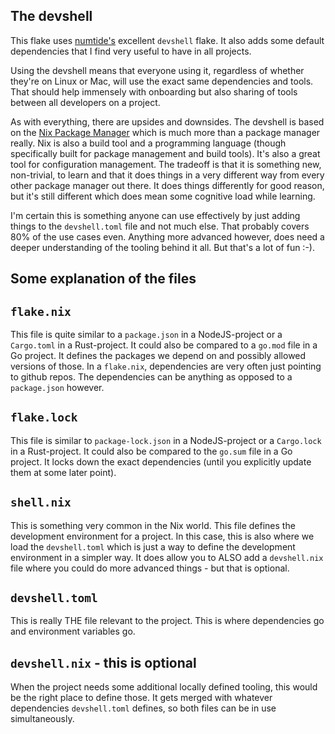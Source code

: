 ## The devshell

This flake uses [numtide's](https://github.com/numtide) excellent `devshell` flake. It also adds some default dependencies that I find very useful to have in all projects.

Using the devshell means that everyone using it, regardless of whether they're on Linux or Mac, will use the exact same dependencies and tools. That should help immensely with onboarding but also sharing of tools between all developers on a project.

As with everything, there are upsides and downsides. The devshell is based on the [Nix Package Manager](https://nixos.org) which is much more than a package manager really. Nix is also a build tool and a programming language (though specifically built for package management and build tools). It's also a great tool for configuration management.
The tradeoff is that it is something new, non-trivial, to learn and that it does things in a very different way from every other package manager out there. It does things differently for good reason, but it's still different which does mean some cognitive load while learning.

I'm certain this is something anyone can use effectively by just adding things to the `devshell.toml` file and not much else. That probably covers 80% of the use cases even. Anything more advanced however, does need a deeper understanding of the tooling behind it all. But that's a lot of fun :-).

## Some explanation of the files

## `flake.nix`

This file is quite similar to a `package.json` in a NodeJS-project or a `Cargo.toml` in a Rust-project. It could also be compared to a `go.mod` file in a Go project. It defines the packages we depend on and possibly allowed versions of those. In a `flake.nix`, dependencies are very often just pointing to github repos. The dependencies can be anything as opposed to a `package.json` however.

## `flake.lock`

This file is similar to `package-lock.json` in a NodeJS-project or a `Cargo.lock` in a Rust-project. It could also be compared to the `go.sum` file in a Go project. It locks down the exact dependencies (until you explicitly update them at some later point).

## `shell.nix`

This is something very common in the Nix world. This file defines the development environment for a project. In this case, this is also where we load the `devshell.toml` which is just a way to define the development environment in a simpler way. It does allow you to ALSO add a `devshell.nix` file where you could do more advanced things - but that is optional.

## `devshell.toml`

This is really THE file relevant to the project. This is where dependencies go and environment variables go.


## `devshell.nix` - this is optional

When the project needs some additional locally defined tooling, this would be the right place to define those. It gets merged with whatever dependencies `devshell.toml` defines, so both files can be in use simultaneously.